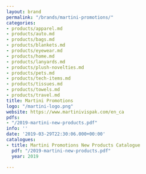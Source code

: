 ```yaml
---
layout: brand
permalink: "/brands/martini-promotions/"
categories:
- products/apparel.md
- products/auto.md
- products/bags.md
- products/blankets.md
- products/eyewear.md
- products/home.md
- products/lanyards.md
- products/plush-novelties.md
- products/pets.md
- products/tech-items.md
- products/tissues.md
- products/towels.md
- products/travel.md
title: Martini Promotions
logo: "/martini-logo.png"
website: https://www.martinivispak.com/en_ca
pdfs:
- "/2019-martini-new-products.pdf"
info: ''
date: '2019-03-29T22:30:06.000+00:00'
catalogues:
- title: Martini Promotions New Products Catalogue
  pdf: "/2019-martini-new-products.pdf"
  year: 2019

---
```


